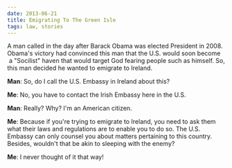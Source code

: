 ```yaml
---
date: 2013-06-21
title: Emigrating To The Green Isle
tags: law, stories
---
```


A man called in the day after Barack Obama was elected President in 2008. Obama's victory had convinced this man that the U.S. would soon become  a "Socilist" haven that would target God fearing people such as himself. So, this man decided he wanted to emigrate to Ireland.

**Man**: So, do I call the U.S. Embassy in Ireland about this?

**Me**: No, you have to contact the Irish Embassy here in the U.S.

**Man**: Really? Why? I'm an American citizen.

**Me**: Because if you're trying to emigrate to Ireland, you need to ask them what their laws and regulations are to enable you to do so. The U.S. Embassy can only counsel you about matters pertaining to this country. Besides, wouldn't that be akin to sleeping with the enemy?

**Me**: I never thought of it that way!